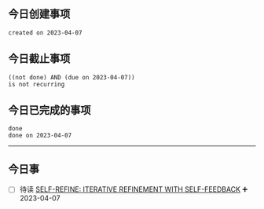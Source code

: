 ## 今日创建事项

```tasks
created on 2023-04-07
```

## 今日截止事项

```tasks
((not done) AND (due on 2023-04-07))
is not recurring
```


## 今日已完成的事项

```tasks
done
done on 2023-04-07
```

---

## 今日事
- [ ] 待读 [SELF-REFINE:  ITERATIVE REFINEMENT WITH SELF-FEEDBACK](https://arxiv.org/pdf/2303.17651.pdf) ➕ 2023-04-07
























